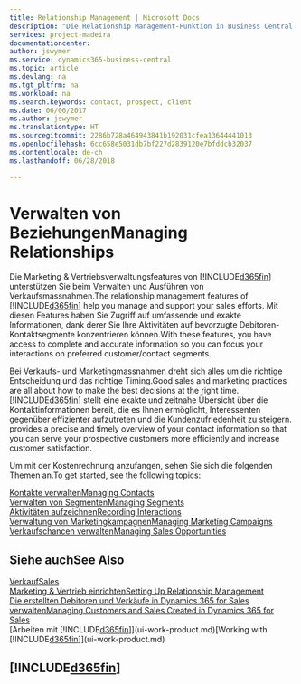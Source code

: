 ```yaml
---
title: Relationship Management | Microsoft Docs
description: "Die Relationship Management-Funktion in Business Central unterstützt Ihr Verkaufsanstrengungen und Sie können damit auf Informationen Ihrer Kontakte und auf Vermögensfunktionen effizient zugreifen."
services: project-madeira
documentationcenter: 
author: jswymer
ms.service: dynamics365-business-central
ms.topic: article
ms.devlang: na
ms.tgt_pltfrm: na
ms.workload: na
ms.search.keywords: contact, prospect, client
ms.date: 06/06/2017
ms.author: jswymer
ms.translationtype: HT
ms.sourcegitcommit: 2286b728a464943841b192031cfea13644441013
ms.openlocfilehash: 6cc658e5031db7bf227d2839120e7bfddcb32037
ms.contentlocale: de-ch
ms.lasthandoff: 06/28/2018

---
```

# <a name="managing-relationships"></a><span data-ttu-id="84849-103">Verwalten von Beziehungen</span><span class="sxs-lookup"><span data-stu-id="84849-103">Managing Relationships</span></span>
<span data-ttu-id="84849-104">Die Marketing & Vertriebsverwaltungsfeatures von [!INCLUDE[d365fin](includes/d365fin_md.md)] unterstützen Sie beim Verwalten und Ausführen von Verkaufsmassnahmen.</span><span class="sxs-lookup"><span data-stu-id="84849-104">The relationship management features of [!INCLUDE[d365fin](includes/d365fin_md.md)] help you manage and support your sales efforts.</span></span> <span data-ttu-id="84849-105">Mit diesen Features haben Sie Zugriff auf umfassende und exakte Informationen, dank derer Sie Ihre Aktivitäten auf bevorzugte Debitoren-Kontaktsegmente konzentrieren können.</span><span class="sxs-lookup"><span data-stu-id="84849-105">With these features, you have access to complete and accurate information so you can focus your interactions on preferred customer/contact segments.</span></span>

<span data-ttu-id="84849-106">Bei Verkaufs- und Marketingmassnahmen dreht sich alles um die richtige Entscheidung und das richtige Timing.</span><span class="sxs-lookup"><span data-stu-id="84849-106">Good sales and marketing practices are all about how to make the best decisions at the right time.</span></span> [!INCLUDE[d365fin](includes/d365fin_md.md)]<span data-ttu-id="84849-107"> stellt eine exakte und zeitnahe Übersicht über die Kontaktinformationen bereit, die es Ihnen ermöglicht, Interessenten gegenüber effizienter aufzutreten und die Kundenzufriedenheit zu steigern.</span><span class="sxs-lookup"><span data-stu-id="84849-107"> provides a precise and timely overview of your contact information so that you can serve your prospective customers more efficiently and increase customer satisfaction.</span></span>

<span data-ttu-id="84849-108">Um mit der Kostenrechnung anzufangen, sehen Sie sich die folgenden Themen an.</span><span class="sxs-lookup"><span data-stu-id="84849-108">To get started, see the following topics:</span></span>

[<span data-ttu-id="84849-109">Kontakte verwalten</span><span class="sxs-lookup"><span data-stu-id="84849-109">Managing Contacts</span></span>](marketing-contacts.md)  
[<span data-ttu-id="84849-110">Verwalten von Segmenten</span><span class="sxs-lookup"><span data-stu-id="84849-110">Managing Segments</span></span>](marketing-segments.md)  
[<span data-ttu-id="84849-111">Aktivitäten aufzeichnen</span><span class="sxs-lookup"><span data-stu-id="84849-111">Recording Interactions</span></span>](marketing-interactions.md)  
[<span data-ttu-id="84849-112">Verwaltung von Marketingkampagnen</span><span class="sxs-lookup"><span data-stu-id="84849-112">Managing Marketing Campaigns</span></span>](marketing-campaigns.md)  
[<span data-ttu-id="84849-113">Verkaufschancen verwalten</span><span class="sxs-lookup"><span data-stu-id="84849-113">Managing Sales Opportunities</span></span>](marketing-manage-sales-opportunities.md)

## <a name="see-also"></a><span data-ttu-id="84849-114">Siehe auch</span><span class="sxs-lookup"><span data-stu-id="84849-114">See Also</span></span>
[<span data-ttu-id="84849-115">Verkauf</span><span class="sxs-lookup"><span data-stu-id="84849-115">Sales</span></span>](sales-manage-sales.md)  
[<span data-ttu-id="84849-116">Marketing & Vertrieb einrichten</span><span class="sxs-lookup"><span data-stu-id="84849-116">Setting Up Relationship Management</span></span>](marketing-setup-marketing.md)  
[<span data-ttu-id="84849-117">Die erstellten Debitoren und Verkäufe in Dynamics 365 for Sales verwalten</span><span class="sxs-lookup"><span data-stu-id="84849-117">Managing Customers and Sales Created in Dynamics 365 for Sales</span></span>](marketing-integrate-dynamicscrm.md)  
<span data-ttu-id="84849-118">[Arbeiten mit [!INCLUDE[d365fin](includes/d365fin_md.md)]](ui-work-product.md)</span><span class="sxs-lookup"><span data-stu-id="84849-118">[Working with [!INCLUDE[d365fin](includes/d365fin_md.md)]](ui-work-product.md)</span></span>  

## [!INCLUDE[d365fin](includes/free_trial_md.md)]  
 

